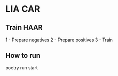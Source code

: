 # LIA CAR
## Train HAAR
1 - Prepare negatives
2 - Prepare positives
3 - Train
## How to run
poetry run start
